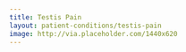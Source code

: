```yaml
---
title: Testis Pain
layout: patient-conditions/testis-pain
image: http://via.placeholder.com/1440x620
---
```

